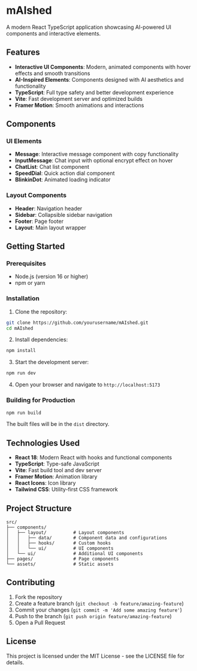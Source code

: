 # mAIshed

A modern React TypeScript application showcasing AI-powered UI components and interactive elements.

## Features

- **Interactive UI Components**: Modern, animated components with hover effects and smooth transitions
- **AI-Inspired Elements**: Components designed with AI aesthetics and functionality
- **TypeScript**: Full type safety and better development experience
- **Vite**: Fast development server and optimized builds
- **Framer Motion**: Smooth animations and interactions

## Components

### UI Elements
- **Message**: Interactive message component with copy functionality
- **InputMessage**: Chat input with optional encrypt effect on hover
- **ChatList**: Chat list component
- **SpeedDial**: Quick action dial component
- **BlinkinDot**: Animated loading indicator

### Layout Components
- **Header**: Navigation header
- **Sidebar**: Collapsible sidebar navigation
- **Footer**: Page footer
- **Layout**: Main layout wrapper

## Getting Started

### Prerequisites
- Node.js (version 16 or higher)
- npm or yarn

### Installation

1. Clone the repository:
```bash
git clone https://github.com/yourusername/mAIshed.git
cd mAIshed
```

2. Install dependencies:
```bash
npm install
```

3. Start the development server:
```bash
npm run dev
```

4. Open your browser and navigate to `http://localhost:5173`

### Building for Production

```bash
npm run build
```

The built files will be in the `dist` directory.

## Technologies Used

- **React 18**: Modern React with hooks and functional components
- **TypeScript**: Type-safe JavaScript
- **Vite**: Fast build tool and dev server
- **Framer Motion**: Animation library
- **React Icons**: Icon library
- **Tailwind CSS**: Utility-first CSS framework

## Project Structure

```
src/
├── components/
│   ├── layout/          # Layout components
│   │   ├── data/        # Component data and configurations
│   │   ├── hooks/       # Custom hooks
│   │   └── ui/          # UI components
│   └── ui/              # Additional UI components
├── pages/               # Page components
└── assets/              # Static assets
```

## Contributing

1. Fork the repository
2. Create a feature branch (`git checkout -b feature/amazing-feature`)
3. Commit your changes (`git commit -m 'Add some amazing feature'`)
4. Push to the branch (`git push origin feature/amazing-feature`)
5. Open a Pull Request

## License

This project is licensed under the MIT License - see the LICENSE file for details.
